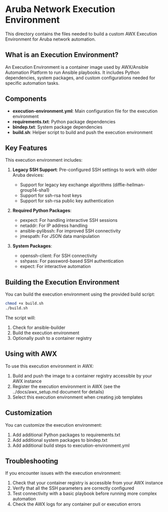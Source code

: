 # Aruba Network Execution Environment

This directory contains the files needed to build a custom AWX Execution Environment for Aruba network automation.

## What is an Execution Environment?

An Execution Environment is a container image used by AWX/Ansible Automation Platform to run Ansible playbooks. It includes Python dependencies, system packages, and custom configurations needed for specific automation tasks.

## Components

- **execution-environment.yml**: Main configuration file for the execution environment
- **requirements.txt**: Python package dependencies
- **bindep.txt**: System package dependencies
- **build.sh**: Helper script to build and push the execution environment

## Key Features

This execution environment includes:

1. **Legacy SSH Support**: Pre-configured SSH settings to work with older Aruba devices:
   - Support for legacy key exchange algorithms (diffie-hellman-group14-sha1)
   - Support for ssh-rsa host keys
   - Support for ssh-rsa public key authentication

2. **Required Python Packages**:
   - pexpect: For handling interactive SSH sessions
   - netaddr: For IP address handling
   - ansible-pylibssh: For improved SSH connectivity
   - jmespath: For JSON data manipulation

3. **System Packages**:
   - openssh-client: For SSH connectivity
   - sshpass: For password-based SSH authentication
   - expect: For interactive automation

## Building the Execution Environment

You can build the execution environment using the provided build script:

```bash
chmod +x build.sh
./build.sh
```

The script will:
1. Check for ansible-builder
2. Build the execution environment
3. Optionally push to a container registry

## Using with AWX

To use this execution environment in AWX:

1. Build and push the image to a container registry accessible by your AWX instance
2. Register the execution environment in AWX (see the ../docs/awx_setup.md document for details)
3. Select this execution environment when creating job templates

## Customization

You can customize the execution environment:

1. Add additional Python packages to requirements.txt
2. Add additional system packages to bindep.txt
3. Add additional build steps to execution-environment.yml

## Troubleshooting

If you encounter issues with the execution environment:

1. Check that your container registry is accessible from your AWX instance
2. Verify that all the SSH parameters are correctly configured
3. Test connectivity with a basic playbook before running more complex automation
4. Check the AWX logs for any container pull or execution errors